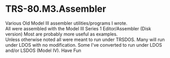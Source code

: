 # TRS-80.M3.Assembler
Various Old Model III assembler utilities/programs I wrote.  
All were assembled with the Model III Series 1 Editor/Assembler (Disk version)
Most are probably more useful as examples.  
    Unless otherwise noted all were meant to run under TRSDOS.  Many will run under LDOS with no modification.
    Some I've converted to run under LDOS and/or LSDOS (Model IV).
Have Fun
